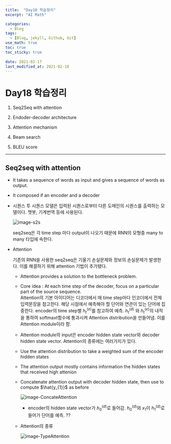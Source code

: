 ```yaml
---
title:  "Day18 학습정리"
excerpt: "AI Math"

categories:
  - Blog
tags:
  - [Blog, jekyll, Github, Git]
use_math: true
toc: true
toc_sticky: true
 
date: 2021-02-17
last_modified_at: 2021-02-18
---
```


# Day18 학습정리

1. Seq2Seq with attention

2. Endoder-decoder architecture

3. Attention mechanism

4. Beam search

5. BLEU score

---

## Seq2seq with attention

* It takes a sequence of words as input and gives a sequence of words as output.

* It composed if an encoder and a decoder

* 시퀀스 투 시퀀스 모델은 입력된 시퀀스로부터 다른 도메인의 시퀀스를 출력하는 모델이다. 챗봇, 기계번역 등에 사용된다. 

    ![image-s2s](../../assets/img/boostcamp/s2s.png)

    seq2seq은 각 time step 마다 output이 나오기 때문에 RNN의 모형중 many to many 타입에 속한다.

* Attention 

    기존의 RNN을 사용한 seq2seq은 기울기 손실문제와 정보의 손실문제가 발생한다. 이를 해결하기 위해 attention 기법이 추가됐다.

    * Attention provides a solution to the bottleneck problem.

    * Core idea : At each time step of the decoder, focus on a particular part of the source sequence.<br/>
    Attention의 기본 아이디어는 디코더에서 매 time step마다 인코더에서 전체 입력문장을 참고한다. 해당 시점에서 예측해야 할 단어와 연관이 있는 단어에 집중한다. encoder의 time step별 $h_{t}^{(e)}$를 참고하여 예측. $h_{t}^{(d)}$ 와 $h_{t}^{(e)}$의 내적을 통하여 softmaxt함수에 통과시켜 Attention distribution을 만들어냄. 이를 Attention module이라 함.

    * Attention module의 input은 encoder hidden state vector와 decoder hidden state vector. Attention의 종류에는 여러가지가 있다.

    * Use the attention distribution to take a weighted sum of the encoder hidden states

    * The attention output mostly contains information the hidden states that received high attenion

    * Concatenate attention output with decoder hidden state, then use to compute $\hat{y_{1}}$ as before

        ![image-ConcateAttention](../../assets/img/boostcamp/ConcateAttention.png)

        * encoder의 hidden state vector가 $h_{0}^{(d)}$로 들어감. $h_{0}^{(d)}$와 $x_{1}$이 $h_{1}^{(d)}$로 들어가 단어를 예측. ??<br/>
        
    
    * Attention의 종류 

        ![image-TypeAttention](../../assets/img/boostcamp/TypeAttention.png)




